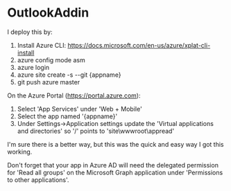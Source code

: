 # OutlookAddin

I deploy this by:

1. Install Azure CLI: https://docs.microsoft.com/en-us/azure/xplat-cli-install
2. azure config mode asm
3. azure login
4. azure site create -s <subscription id> --git {appname}
5. git push azure master

On the Azure Portal (https://portal.azure.com):

1. Select 'App Services' under 'Web + Mobile'
2. Select the app named '{appname}'
3. Under Settings->Application settings update the 'Virtual applications and directories' so '/' points to 'site\wwwroot\appread'

I'm sure there is a better way, but this was the quick and easy way I got this working.

Don't forget that your app in Azure AD will need the delegated permission for 'Read all groups' on the Microsoft Graph application under 'Permissions to other applications'.
